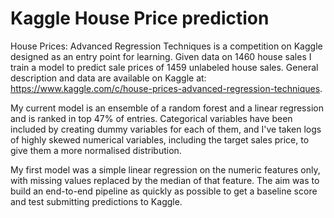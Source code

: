 # Kaggle House Price prediction

House Prices: Advanced Regression Techniques is a competition on Kaggle designed as an entry point for learning. Given data on 1460 house sales I train a model to predict sale prices of 1459 unlabeled house sales. General description and data are available on Kaggle at: 
https://www.kaggle.com/c/house-prices-advanced-regression-techniques. 

My current model is an ensemble of a random forest and a linear regression and is ranked in top 47% of entries. Categorical variables have been included by creating dummy variables for each of them, and I've taken logs of highly skewed numerical variables, including the target sales price, to give them a more normalised distribution.

My first model was a simple linear regression on the numeric features only, with missing values replaced by the median of that feature. The aim was to build an end-to-end pipeline as quickly as possible to get a baseline score and test submitting predictions to Kaggle.
